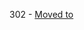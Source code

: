 302 - [Moved to](https://github.com/maximhq/maxim-cookbooks/blob/main/python/langgraph/tavily-search/main.py)